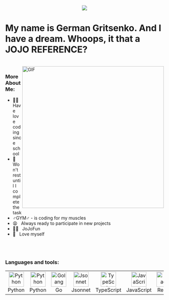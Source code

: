 <h1 align="center">
  <a href="https://git.io/typing-svg">
    <img src="https://readme-typing-svg.herokuapp.com/?lines=gerfest776&center=true&size=30">
  </a>
</h1>

# My name is German Gritsenko. And I have a dream. Whoops, it that a JOJO REFERENCE?
<br/>
<img align="right" alt="GIF" src="https://i.kym-cdn.com/photos/images/newsfeed/000/970/895/31e.gif" width="450"/>

### More About Me:

- 👼🏻 &nbsp; Have love coding since school
- 🤬 &nbsp; Won't rest until I complete the task
- ♂️GYM♂️ - is coding for my muscles
- 😩 &nbsp; Always ready to participate in new projects
- 💪🏻 &nbsp; JoJoFun
- 💩 &nbsp; Love myself

<br/>
<br/>

### Languages and tools:

<table>
  <tr>
    <td align="center" width="96">
        <img src="https://web-creator.ru/uploads/Page/19/python.svg" width="48" height="48" alt="Python" />
        <br>Python
    </td>
    <td align="center" width="96">
      <a href="#macropower-tech">
        <img src="./img/python-original.svg" width="48" height="48" alt="Python" />
      </a>
      <br>Python
    </td>
    <td align="center" width="96">
      <a href="#macropower-tech">
        <img src="./img/go-flat.svg" width="48" height="48" alt="Golang" />
      </a>
      <br>Go
    </td>
    <td align="center" width="96">
      <a href="#macropower-tech">
        <img src="https://jsonnet.org/img/isologo.svg" width="48" height="48" alt="Jsonnet" />
      </a>
      <br>Jsonnet
    </td>
    <td align="center" width="96">
      <a href="#macropower-tech">
        <img src="./img/typescript-original.svg" width="48" height="48" alt="TypeScript" />
      </a>
      <br>TypeScript
    </td>
    <td align="center" width="96">
      <a href="#macropower-tech">
        <img src="./img/javascript-original.svg" width="48" height="48" alt="JavaScript" />
      </a>
      <br>JavaScript
    </td>
    <td align="center" width="96">
      <a href="#macropower-tech" >
        <img src="./img/react-original.svg" width="48" height="48" alt="React" />
      </a>
      <br>React
    </td>
    <td align="center" width="96">
      <a href="#macropower-tech">
        <img src="./img/bootstrap-plain.svg" width="48" height="48" alt="Bootstrap" />
      </a>
      <br>Bootstrap
    </td>
    <td align="center" width="96">
      <a href="#macropower-tech">
        <img src="./img/sass-original.svg" width="48" height="48" alt="Sass" />
      </a>
      <br>Sass
    </td>
  </tr>
</table>
